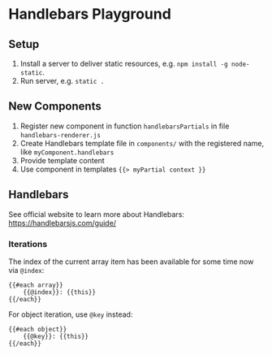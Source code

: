 # Handlebars Playground

## Setup

1. Install a server to deliver static resources, e.g. `npm install -g node-static`.
2. Run server, e.g. `static .`

## New Components

1. Register new component in function `handlebarsPartials` in file `handlebars-renderer.js`
2. Create Handlebars template file in `components/` with the registered name, like `myComponent.handlebars`
3. Provide template content
4. Use component in templates `{{> myPartial context }}`

## Handlebars

See official website to learn more about Handlebars: https://handlebarsjs.com/guide/

### Iterations

The index of the current array item has been available for some time now via `@index`:

```
{{#each array}}
    {{@index}}: {{this}}
{{/each}}
```

For object iteration, use `@key` instead:

```
{{#each object}}
    {{@key}}: {{this}}
{{/each}} 
```

